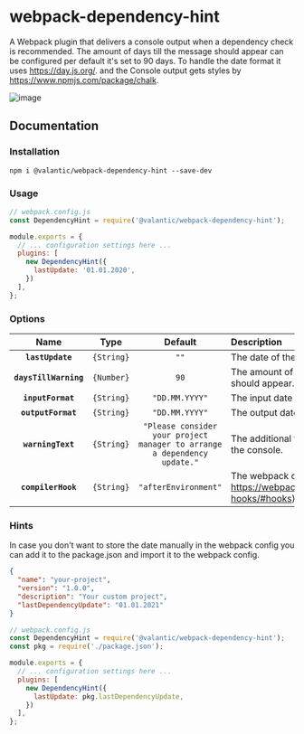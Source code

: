 # webpack-dependency-hint
A Webpack plugin that delivers a console output when a dependency check is recommended.
The amount of days till the message should appear can be configured per default it's set to 90 days.
To handle the date format it uses https://day.js.org/. and the Console output gets styles by https://www.npmjs.com/package/chalk.

![image](https://user-images.githubusercontent.com/12095490/140756894-ae4ed940-242d-4624-b39d-dc883ab31f43.png)

## Documentation

### Installation
```
npm i @valantic/webpack-dependency-hint --save-dev
```

### Usage
```js
// webpack.config.js
const DependencyHint = require('@valantic/webpack-dependency-hint');

module.exports = {
  // ... configuration settings here ...
  plugins: [
    new DependencyHint({
      lastUpdate: '01.01.2020',
    })
  ],
};
```

### Options
|Name|Type|Default|Description|
|:--:|:--:|:-----:|:----------|
|**`lastUpdate`**|`{String}`|`""`|The date of the last update or check.|
|**`daysTillWarning`**|`{Number}`|`90`|The amount of days till the warning should appear.|
|**`inputFormat`**|`{String}`|`"DD.MM.YYYY"`|The input date format.|
|**`outputFormat`**|`{String}`|`"DD.MM.YYYY"`|The output date format.|
|**`warningText`**|`{String}`|`"Please consider your project manager to arrange a dependency update."`|The additional text that appears in the console.|
|**`compilerHook`**|`{String}`|`"afterEnvironment"`|The webpack compiler hook (see https://webpack.js.org/api/compiler-hooks/#hooks)|

### Hints
In case you don't want to store the date manually in the webpack config you can add it to the package.json and import
it to the webpack config.

```json
{
  "name": "your-project",
  "version": "1.0.0",
  "description": "Your custom project",
  "lastDependencyUpdate": "01.01.2021"
}
```

```js
// webpack.config.js
const DependencyHint = require('@valantic/webpack-dependency-hint');
const pkg = require('./package.json');

module.exports = {
  // ... configuration settings here ...
  plugins: [
    new DependencyHint({
      lastUpdate: pkg.lastDependencyUpdate,
    })
  ],
};
```
